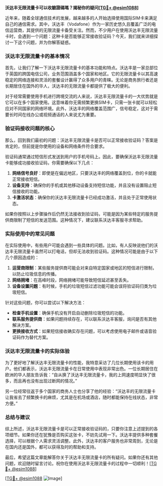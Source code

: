 **沃达丰无限流量卡可以收驗證碼嗎？揭秘你的疑问[[TG💪+ @esim1088](https://t.me/s/esim1088)]**

近年来，随着全球通信技术的发展，越来越多的人开始选择使用国际SIM卡来满足自己的通信需求。其中，沃达丰（Vodafone）作为一家历史悠久且覆盖广泛的电信运营商，其提供的无限流量卡备受关注。然而，不少用户在使用沃达丰无限流量卡时，会遇到一个问题：这种卡是否能够正常接收验证码？今天，我们就来详细探讨一下这个问题，并为你解答疑惑。

### 沃达丰无限流量卡的基本情况

首先，让我们了解一下沃达丰无限流量卡的基本功能和特点。沃达丰是一家总部位于英国的跨国电信公司，业务范围涵盖多个国家和地区。它的无限流量卡以其高速稳定的网络连接和灵活的套餐设计赢得了众多用户的青睐。无论是商务旅行者还是长期居住在国外的华人，沃达丰的无限流量卡都提供了极大的便利。

对于经常需要使用手机进行跨境交流的人来说，沃达丰无限流量卡的一大优势就是它可以在多个国家使用。这意味着你无需频繁更换SIM卡，只需一张卡就可以轻松应对不同国家的网络环境。此外，沃达丰的网络覆盖范围广，信号稳定，这对于需要长时间在线办公或视频通话的人来说尤为重要。

### 验证码接收问题的核心

那么，回到我们最初的问题：沃达丰无限流量卡是否可以正常接收验证码？答案是肯定的，但前提是你使用的设备和网络条件符合要求。

验证码通常通过短信形式发送到用户的手机号码上。因此，要确保沃达丰无限流量卡能够成功接收验证码，你需要确保以下几点：

1. **网络信号良好**：即使是在偏远地区，只要沃达丰的网络覆盖到位，你的卡就能正常接收短信。
2. **设备支持**：确保你的手机或其他移动设备支持短信功能，并且没有设置阻止短信接收的功能。
3. **卡激活状态**：确保你的沃达丰无限流量卡已经成功激活，并且处于正常使用状态。

如果你按照以上步骤操作后仍然无法接收到验证码，可能是因为某些特定的服务提供商限制了短信的发送范围。这种情况下，建议联系沃达丰客服寻求帮助。

### 实际使用中的常见问题

在实际使用中，有些用户可能会遇到一些具体的问题。比如，有人反映说他们的沃达丰无限流量卡虽然可以打电话，但却无法收到验证码。这种情况可能是由于以下几个原因造成的：

1. **运营商限制**：某些服务提供商可能会对来自特定国家或地区的短信进行限制，以防止垃圾信息的传播。
2. **网络拥堵**：在高峰时段，网络拥堵可能导致短信延迟甚至丢失。
3. **设备设置问题**：有时候，手机的垃圾短信过滤功能可能会误将验证码归类为垃圾短信。

针对这些问题，你可以尝试以下解决方法：

- **检查手机设置**：确保手机没有开启自动删除垃圾短信的功能。
- **联系服务提供商**：如果问题持续存在，可以联系沃达丰客服，询问是否有其他解决方案。
- **更换接收方式**：如果短信接收确实存在问题，可以考虑使用电子邮件或语音验证码作为替代方案。

### 沃达丰无限流量卡的实际体验

为了更好地了解沃达丰无限流量卡的性能，我特意采访了几位长期使用该卡的用户。他们都表示，沃达丰无限流量卡在日常使用中表现非常出色。一位长期居住在欧洲的华人朋友告诉我：“自从换了沃达丰无限流量卡，我的上网速度明显快了很多，而且再也没有出现过断网的情况。”

另一位经常往返于多个国家的商务人士也分享了他的经验：“沃达丰的无限流量卡让我省去了频繁换卡的麻烦，尤其是在机场或酒店，随时都能保持在线状态，非常方便。”

### 总结与建议

综上所述，沃达丰无限流量卡是可以正常接收验证码的，只要你注意上述提到的各项细节。如果你还在犹豫是否购买这张卡，不妨先试用一下。沃达丰提供多种套餐选择，可以根据个人需求灵活调整。此外，沃达丰的客户服务也非常周到，无论是在国内还是国外，都可以获得及时的帮助和支持。

最后，希望这篇文章能解答你关于沃达丰无限流量卡的所有疑问。如果你还有其他问题，欢迎随时留言讨论。祝你在使用沃达丰无限流量卡的过程中一切顺利！[[TG💪+ @esim1088](https://t.me/s/esim1088)]

[[TG💪+ @esim1088](https://t.me/s/esim1088) ![Image](https://i.postimg.cc/4NQfJmqS/Snipaste-2025-05-13-00-14-12.png)]